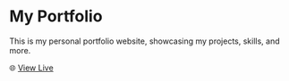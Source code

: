 # My Portfolio

This is my personal portfolio website, showcasing my projects, skills, and more.

🌐 [View Live](https://madan044.github.io/my-portfolio/)
